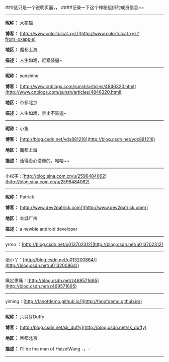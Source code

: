 ###这只是一个说明页面，，
####记录一下这个神秘组织的成员信息~~

---

**昵称：** 大花猫
 
**博客：** [http://www.colorfulcat.xyz/](http://www.colorfulcat.xyz?from=xxapple)

**地区：** 魔都上海

**描述：** 人生如戏，赶紧装逼~

---

**昵称：** sunshine
 
**博客：** [http://www.cnblogs.com/sunsh/articles/4846320.html](http://www.cnblogs.com/sunsh/articles/4846320.html)

**地区：** 帝都北京

**描述：** 人生如戏，禁止不装逼~
	
---

**昵称：** 小鱼
 
**博客：** [http://blog.csdn.net/ydx881218](http://blog.csdn.net/ydx881218)

**地区：** 魔都上海

**描述：** 活得没心没肺的，哈哈~~

---

小松子 : [http://blog.sina.com.cn/u/2596484062](http://blog.sina.com.cn/u/2596484062)

---

**昵称：** Patrick
 
**博客：** [http://www.dev2patrick.com/](http://www.dev2patrick.com/)

**地区：** 羊城广州

**描述：** a newbie android developer

---

yrmo ：[http://blog.csdn.net/u013702312](http://blog.csdn.net/u013702312)

---

张小丫：[http://blog.csdn.net/u013200864/](http://blog.csdn.net/u013200864/)

---

痛定思痛：[http://blog.csdn.net/z469571695](http://blog.csdn.net/z469571695)

---

yiming：[http://fanofdemo.github.io/](http://fanofdemo.github.io/)

---

**昵称：** 六只耳Duffy

**博客：** [http://blog.csdn.net/sk_duffy](http://blog.csdn.net/sk_duffy)

**地区：** 帝都北京

**描述：** I'll be the man of HaizeiWang -。-

---
